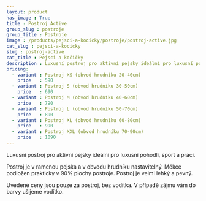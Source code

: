 ```yaml
---
layout: product
has_image : True
title : Postroj Active
group_slug : postroje
group_title : Postroje
image : /products/pejsci-a-kocicky/postroje/postroj-active.jpg
cat_slug : pejsci-a-kocicky
slug : postroj-active
cat_title : Pejsci a kočičky
description : Luxusní postroj pro aktivní pejsky ideální pro luxusní pohodlí, sport a práci.
pricing:
  - variant : Postroj XS (obvod hrudníku 20-40cm)
    price   : 590
  - variant : Postroj S (obvod hrudníku 30-50cm)
    price   : 690
  - variant : Postroj M (obvod hrudníku 40-60cm)
    price   : 790
  - variant : Postroj L (obvod hrudníku 50-70cm)
    price   : 890
  - variant : Postroj XL (obvod hrudníku 60-80cm)
    price   : 990
  - variant : Postroj XXL (obvod hrudníku 70-90cm)
    price   : 1090
---
```


Luxusní postroj pro aktivní pejsky ideální pro luxusní pohodlí, sport a práci.

Postroj je v ramenou pejska a v obvodu hrudníku nastavitelný. Měkce podložen prakticky v 90% plochy postroje. Postroj je velmi lehký a pevný.

Uvedené ceny jsou pouze za postroj, bez vodítka. V případě zájmu vám do barvy ušijeme vodítko.

